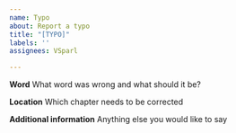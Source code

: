 ```yaml
---
name: Typo
about: Report a typo
title: "[TYPO]"
labels: ''
assignees: VSparl

---
```


**Word**
What word was wrong and what should it be?

**Location**
Which chapter needs to be corrected

**Additional information**
Anything else you would like to say
